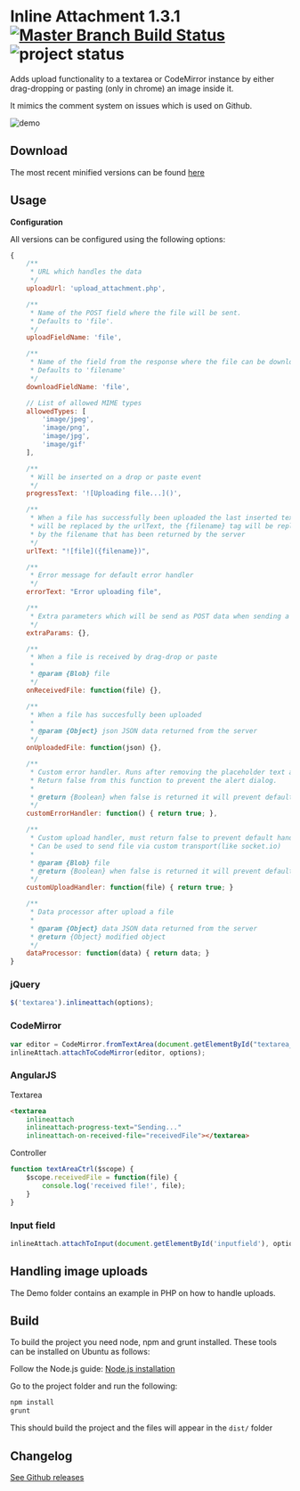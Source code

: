 # Inline Attachment 1.3.1 [![Master Branch Build Status](https://api.travis-ci.org/Rovak/InlineAttachment.png?branch=master)](http://travis-ci.org/Rovak/InlineAttachment) ![project status](http://stillmaintained.com/Rovak/InlineAttachment.png)

Adds upload functionality to a textarea or CodeMirror instance by either drag-dropping or pasting (only in chrome) an image inside it.

It mimics the comment system on issues which is used on Github.

![demo](https://f.cloud.github.com/assets/21/678/248aac6a-40a2-11e2-9a76-fd59ded28bbe.gif)

## Download

The most recent minified versions can be found [here](http://data.razko.nl/projects/inlineattachment/latest/)

## Usage

__Configuration__

All versions can be configured using the following options:

```javascript
{
    /**
     * URL which handles the data
     */
    uploadUrl: 'upload_attachment.php',

    /**
     * Name of the POST field where the file will be sent.
     * Defaults to 'file'.
     */
    uploadFieldName: 'file',

    /**
     * Name of the field from the response where the file can be downloaded.
     * Defaults to 'filename'
     */
    downloadFieldName: 'file',

    // List of allowed MIME types
    allowedTypes: [
        'image/jpeg',
        'image/png',
        'image/jpg',
        'image/gif'
    ],

    /**
     * Will be inserted on a drop or paste event
     */
    progressText: '![Uploading file...]()',

    /**
     * When a file has successfully been uploaded the last inserted text
     * will be replaced by the urlText, the {filename} tag will be replaced
     * by the filename that has been returned by the server
     */
    urlText: "![file]({filename})",

    /**
     * Error message for default error handler
     */
    errorText: "Error uploading file",

    /**
     * Extra parameters which will be send as POST data when sending a file
     */
    extraParams: {},

    /**
     * When a file is received by drag-drop or paste
     *
     * @param {Blob} file
     */
    onReceivedFile: function(file) {},

    /**
     * When a file has succesfully been uploaded
     *
     * @param {Object} json JSON data returned from the server
     */
    onUploadedFile: function(json) {},

    /**
     * Custom error handler. Runs after removing the placeholder text and before the alert().
     * Return false from this function to prevent the alert dialog.
     *
     * @return {Boolean} when false is returned it will prevent default error behavior
     */
    customErrorHandler: function() { return true; },

    /**
     * Custom upload handler, must return false to prevent default handler.
     * Can be used to send file via custom transport(like socket.io)
     *
     * @param {Blob} file
     * @return {Boolean} when false is returned it will prevent default upload behavior
     */
    customUploadHandler: function(file) { return true; }

    /**
     * Data processor after upload a file
     *
     * @param {Object} data JSON data returned from the server
     * @return {Object} modified object
     */
    dataProcessor: function(data) { return data; }
}
```

### jQuery

```javascript
$('textarea').inlineattach(options);
```

### CodeMirror

```javascript
var editor = CodeMirror.fromTextArea(document.getElementById("textarea_editor"));
inlineAttach.attachToCodeMirror(editor, options);
```

### AngularJS

Textarea

```html
<textarea
    inlineattach
    inlineattach-progress-text="Sending..."
    inlineattach-on-received-file="receivedFile"></textarea>
```

Controller

```javascript
function textAreaCtrl($scope) {
    $scope.receivedFile = function(file) {
        console.log('received file!', file);
    }
}
```

### Input field

```javascript
inlineAttach.attachToInput(document.getElementById('inputfield'), options);
```

## Handling image uploads

The Demo folder contains an example in PHP on how to handle uploads.

## Build

To build the project you need node, npm and grunt installed. These tools can be installed on Ubuntu as follows:

Follow the Node.js guide: [Node.js installation](https://github.com/joyent/node/wiki/Installing-Node.js-via-package-manager)

Go to the project folder and run the following:

```sh
npm install
grunt
```

This should build the project and the files will appear in the `dist/` folder

## Changelog

[See Github releases](https://github.com/Rovak/InlineAttachment/releases)
